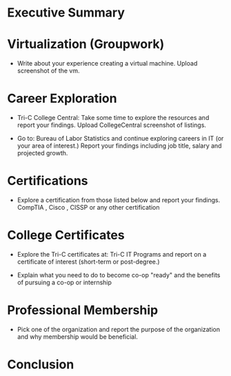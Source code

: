 # Executive Summary
# Virtualization (Groupwork)
* Write about your experience creating a virtual machine. Upload screenshot of the vm.

# Career Exploration
* Tri-C College Central: Take some time to explore the resources and report your findings. Upload CollegeCentral screenshot of listings.

* Go to: Bureau of Labor Statistics and continue exploring careers in IT (or your area of interest.) Report your findings including job title, salary and projected growth.

# Certifications
* Explore a certification from those listed below and report your findings. CompTIA , Cisco , CISSP or any other certification
# College Certificates
* Explore the Tri-C certificates at: Tri-C IT Programs and report on a certificate of interest (short-term or post-degree.)

* Explain what you need to do to become co-op "ready" and the benefits of pursuing a co-op or internship

# Professional Membership
* Pick one of the organization and report the purpose of the organization and why membership would be beneficial.
# Conclusion

